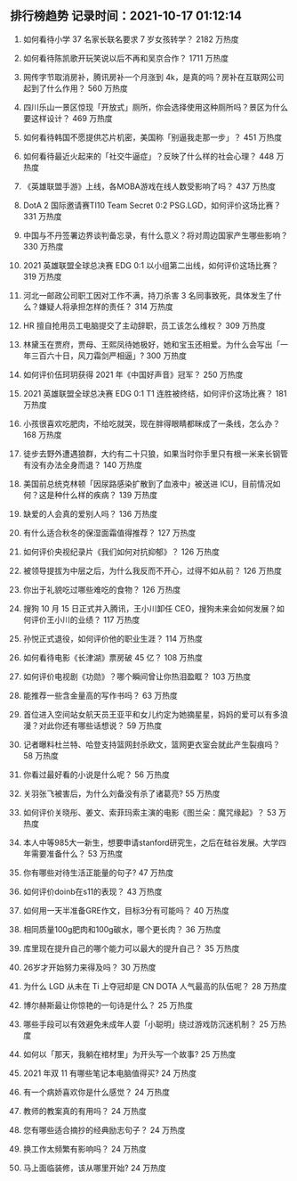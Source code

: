 
## 排行榜趋势 记录时间：2021-10-17 01:12:14
  
  1. 如何看待小学 37 名家长联名要求 7 岁女孩转学？ 2182 万热度
    
  2. 如何看待陈凯歌开玩笑说以后不再和吴京合作？ 1711 万热度
    
  3. 网传字节取消房补，腾讯房补一个月涨到 4k，是真的吗？房补在互联网公司起到了什么作用？ 560 万热度
    
  4. 四川乐山一景区惊现「开放式」厕所，你会选择使用这种厕所吗？景区为什么要这样设计？ 469 万热度
    
  5. 如何看待韩国不愿提供芯片机密，美国称「别逼我走那一步」？ 451 万热度
    
  6. 如何看待最近火起来的「社交牛逼症」？反映了什么样的社会心理？ 448 万热度
    
  7. 《英雄联盟手游》上线，各MOBA游戏在线人数受影响了吗？ 437 万热度
    
  8. DotA 2 国际邀请赛TI10 Team Secret 0:2 PSG.LGD，如何评价这场比赛？ 331 万热度
    
  9. 中国与不丹签署边界谈判备忘录，有什么意义？将对周边国家产生哪些影响？ 330 万热度
    
  10. 2021 英雄联盟全球总决赛 EDG 0:1 以小组第二出线，如何评价这场比赛？ 319 万热度
    
  11. 河北一邮政公司职工因对工作不满，持刀杀害 3 名同事致死，具体发生了什么？嫌疑人将承担怎样的责任？ 314 万热度
    
  12. HR 擅自抢用员工电脑提交了主动辞职，员工该怎么维权？ 309 万热度
    
  13. 林黛玉在贾府，贾母、王熙凤待她极好，她和宝玉还相爱。为什么会写出「一年三百六十日，风刀霜剑严相逼」? 300 万热度
    
  14. 如何评价伍珂玥获得 2021 年《中国好声音》冠军？ 250 万热度
    
  15. 2021 英雄联盟全球总决赛 EDG 0:1 T1 连胜被终结，如何评价这场比赛？ 181 万热度
    
  16. 小孩很喜欢吃肥肉，不给吃就哭，现在胖得眼睛都眯成了一条线，怎么办？ 168 万热度
    
  17. 徒步去野外遭遇狼群，大约有二十只狼，如果当时你手里只有根一米来长钢管有没有办法全身而退？ 140 万热度
    
  18. 美国前总统克林顿「因尿路感染扩散到了血液中」被送进 ICU，目前情况如何？这是种什么样的疾病？ 139 万热度
    
  19. 缺爱的人会真的爱别人吗？ 136 万热度
    
  20. 有什么适合秋冬的保湿面霜值得推荐？ 127 万热度
    
  21. 如何评价央视纪录片《我们如何对抗抑郁》？ 126 万热度
    
  22. 被领导提拔为中层之后，为什么我反而不开心，过得不如从前？ 126 万热度
    
  23. 你出于礼貌吃过哪些难吃的食物？ 126 万热度
    
  24. 搜狗 10 月 15 日正式并入腾讯，王小川卸任 CEO，搜狗未来会如何发展？如何评价王小川的业绩？ 117 万热度
    
  25. 孙悦正式退役，如何评价他的职业生涯？ 114 万热度
    
  26. 如何看待电影《长津湖》票房破 45 亿？ 108 万热度
    
  27. 如何评价电视剧《功勋》？哪个瞬间曾让你热泪盈眶？ 103 万热度
    
  28. 能推荐一些含金量高的写作书吗？ 63 万热度
    
  29. 首位进入空间站女航天员王亚平和女儿约定为她摘星星，妈妈的爱可以有多浪漫？对此你还有哪些话想说？ 59 万热度
    
  30. 记者曝料杜兰特、哈登支持篮网封杀欧文，篮网更衣室会就此产生裂痕吗？ 58 万热度
    
  31. 你看过最好看的小说是什么呢？ 56 万热度
    
  32. 关羽张飞被害后，为什么刘备没有杀了诸葛亮? 55 万热度
    
  33. 如何评价关晓彤、姜文、索菲玛索主演的电影《图兰朵：魔咒缘起》？ 53 万热度
    
  34. 本人中等985大一新生，想要申请stanford研究生，之后在硅谷发展。大学四年需要准备什么？ 53 万热度
    
  35. 你有哪些对待生活正能量的句子? 47 万热度
    
  36. 如何评价doinb在s11的表现？ 43 万热度
    
  37. 如何用一天半准备GRE作文，目标3分有可能吗？ 40 万热度
    
  38. 相同质量100g肥肉和100g碳水，哪个更长肉？ 36 万热度
    
  39. 库里现在提升自己的哪个能力可以最大的提升自己？ 35 万热度
    
  40. 26岁才开始努力来得及吗？ 30 万热度
    
  41. 为什么 LGD 从未在 Ti 上夺冠却是 CN DOTA 人气最高的队伍呢？ 28 万热度
    
  42. 博尔赫斯最让你惊艳的一句诗是什么？ 25 万热度
    
  43. 哪些手段可以有效避免未成年人耍「小聪明」绕过游戏防沉迷机制？ 25 万热度
    
  44. 如何以「那天，我躺在棺材里」为开头写一个故事? 25 万热度
    
  45. 2021 年双 11 有哪些笔记本电脑值得买? 24 万热度
    
  46. 有一个病娇喜欢你是什么感觉？ 24 万热度
    
  47. 教师的教案真的有用吗？ 24 万热度
    
  48. 您有哪些适合摘抄的经典励志句子？ 24 万热度
    
  49. 换工作太频繁有影响吗？ 24 万热度
    
  50. 马上面临装修，该从哪里开始? 24 万热度
    
